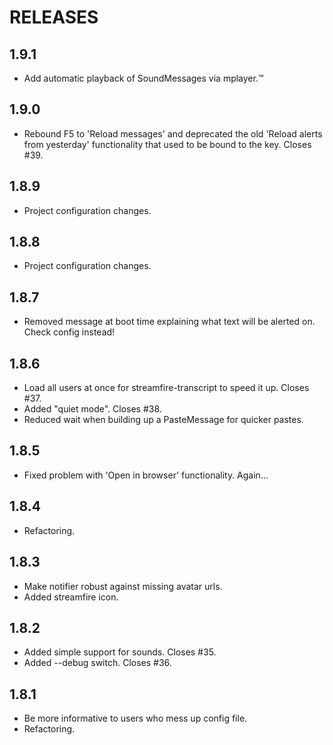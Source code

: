 RELEASES
========

## 1.9.1
 * Add automatic playback of SoundMessages via mplayer.™

## 1.9.0
 * Rebound F5 to 'Reload messages' and deprecated the old 'Reload alerts from yesterday' functionality that used to be bound to the key. Closes #39.

## 1.8.9
 * Project configuration changes.

## 1.8.8
 * Project configuration changes.

## 1.8.7
 * Removed message at boot time explaining what text will be alerted on. Check config instead!

## 1.8.6
 * Load all users at once for streamfire-transcript to speed it up. Closes #37.
 * Added "quiet mode". Closes #38.
 * Reduced wait when building up a PasteMessage for quicker pastes.
 
## 1.8.5
 * Fixed problem with 'Open in browser' functionality. Again...
 
## 1.8.4
 * Refactoring.
 
## 1.8.3
 * Make notifier robust against missing avatar urls.
 * Added streamfire icon.
 
## 1.8.2
 * Added simple support for sounds. Closes #35.
 * Added --debug switch. Closes #36.
 
## 1.8.1
 * Be more informative to users who mess up config file.
 * Refactoring.
 
